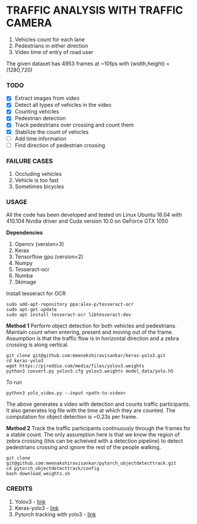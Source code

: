 # TRAFFIC ANALYSIS WITH TRAFFIC CAMERA

1. Vehicles count for each lane
2. Pedestrians in either direction
3. Video time of entry of road user

The given dataset has 4953 frames at ~10fps with (width,height) = (1280,720)

### TODO
- [x] Extract images from video
- [x] Detect all types of vehicles in the video
- [x] Counting vehicles
- [x] Pedestrian detection
- [x] Track pedestrians over crossing and count them
- [x] Stabilize the count of vehicles
- [ ] Add time information
- [ ] Find direction of pedestrian crossing 

### FAILURE CASES
1. Occluding vehicles
2. Vehicle is too fast
3. Sometimes bicycles

### USAGE
All the code has been developed and tested on Linux Ubuntu 16.04 with 410.104  Nvidia driver and Cuda version 10.0 on GeForce GTX 1050

**Dependencies**
1. Opencv (version>3)
2. Keras
3. Tensorflow gpu (version<2)
4. Numpy
5. Tesseract-ocr
6. Numba
7. Skimage
   
Install tesseract for OCR
```
sudo add-apt-repository ppa:alex-p/tesseract-ocr
sudo apt-get update
sudo apt install tesseract-ocr libtesseract-dev
```
**Method 1**
Perform object detection for both vehicles and pedestrians. Maintain count when entering, present and moving out of the frame. Assumption is that the traffic flow is in horizontal direction and a zebra crossing is along vertical.
```
git clone git@github.com:meenakshiravisankar/keras-yolo3.git
cd keras-yolo3
wget https://pjreddie.com/media/files/yolov3.weights
python3 convert.py yolov3.cfg yolov3.weights model_data/yolo.h5
```
To run
```
python3 yolo_video.py --input <path-to-video>
```

The above generates a video with detection and counts traffic participants. It also generates log file with the time at which they are counted. The computation for object detection is ~0.23s per frame.

**Method 2**
Track the traffic participants continuously through the frames for a stable count. The only assumption here is that we know the region of zebra crossing (this can be acheived with a detection pipeline) to detect pedestrians crossing and ignore the rest of the people walking. 

```
git clone git@github.com:meenakshiravisankar/pytorch_objectdetecttrack.git
cd pytorch_objectdetecttrack/config
bash download_weights.sh

```


### CREDITS
1. Yolov3 - [link](https://github.com/pjreddie/darknet)
2. Keras-yolo3 - [link](https://github.com/meenakshiravisankar/keras-yolo3)
3. Pytorch tracking with yolo3 - [link](https://github.com/cfotache/pytorch_objectdetecttrack)
   
<!-- Original Readme.md -->
<!-- # PyTorch Object Detection and Tracking
Object detection in images, and tracking across video frames

Full story at:
https://towardsdatascience.com/object-detection-and-tracking-in-pytorch-b3cf1a696a98

References:
1. YOLOv3: https://pjreddie.com/darknet/yolo/
2. Erik Lindernoren's YOLO implementation: https://github.com/eriklindernoren/PyTorch-YOLOv3
3. YOLO paper: https://pjreddie.com/media/files/papers/YOLOv3.pdf
4. SORT paper: https://arxiv.org/pdf/1602.00763.pdf
5. Alex Bewley's SORT implementation: https://github.com/abewley/sort
6. Installing Python 3.6 and Torch 1.0: https://medium.com/@chrisfotache/getting-started-with-fastai-v1-the-easy-way-using-python-3-6-apt-and-pip-772386952d03 -->
